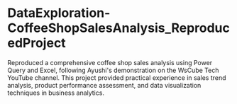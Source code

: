 # DataExploration-CoffeeShopSalesAnalysis_ReproducedProject
 Reproduced a comprehensive coffee shop sales analysis using Power Query and Excel, following Ayushi's demonstration on the WsCube Tech YouTube channel. This project provided practical experience in sales trend analysis, product performance assessment, and data visualization techniques in business analytics.
